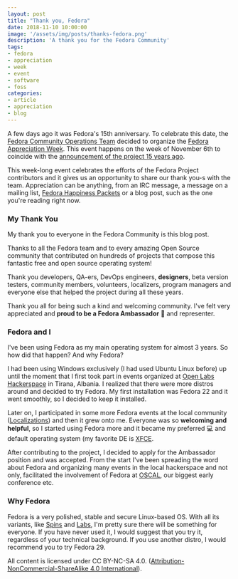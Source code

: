```yaml
---
layout: post
title: "Thank you, Fedora"
date: 2018-11-10 10:00:00
image: '/assets/img/posts/thanks-fedora.png'
description: 'A thank you for the Fedora Community'
tags:
- fedora
- appreciation
- week
- event
- software
- foss
categories:
- article
- appreciation
- blog
---
```


A few days ago it was Fedora's 15th anniversary. To celebrate this date, the [Fedora Community Operations Team](https://docs.fedoraproject.org/en-US/commops/) decided to organize the [Fedora Appreciation Week](https://docs.fedoraproject.org/en-US/commops/appreciation-week/). This event happens on the week of November 6th to coincide with the [announcement of the project 15 years ago](https://www.redhat.com/archives/fedora-announce-list/2003-November/msg00000.html).

This week-long event celebrates the efforts of the Fedora Project contributors and it gives us an opportunity to share our thank you-s with the team. Appreciation can be anything, from an IRC message, a message on a mailing list, [Fedora Happiness Packets](https://happinesspackets.fedorainfracloud.org/) or a blog post, such as the one you're reading right now.

### My Thank You

My thank you to everyone in the Fedora Community is this blog post.

Thanks to all the Fedora team and to every amazing Open Source community that contributed on hundreds of projects that compose this fantastic free and open source operating system!

Thank you developers, QA-ers, DevOps engineers, **designers**, beta version testers, community members, volunteers, localizers, program managers and everyone else that helped the project during all these years.

Thank you all for being such a kind and welcoming community. I've felt very appreciated and **proud to be a Fedora Ambassador** 🎉  and representer.

### Fedora and I

I've been using Fedora as my main operating system for almost 3 years. So how did that happen? And why Fedora?

I had been using Windows exclusively (I had used Ubuntu Linux before) up until the moment that I first took part in events organized at [Open Labs Hackerspace](https://openlabs.cc) in Tirana, Albania. I realized that there were more distros around and decided to try Fedora. My first installation was Fedora 22 and it went smoothly, so I decided to keep it installed.

Later on, I participated in some more Fedora events at the local community ([Localizations](https://communityblog.fedoraproject.org/fedora-translation-sprint-5-days-50-members-20-thousand-words/)) and then it grew onto me. Everyone was so **welcoming and helpful**, so I started using Fedora more and it became my preferred 💻  and default operating system (my favorite DE is [XFCE](https://spins.fedoraproject.org/xfce).

After contributing to the project, I decided to apply for the Ambassador position and was accepted. From the start I've been spreading the word about Fedora and organizing many events in the local hackerspace and not only, facilitated the involvement of Fedora at [OSCAL](https://oscal.openlabs.cc), our biggest early conference etc.

### Why Fedora

Fedora is a very polished, stable and secure Linux-based OS. With all its variants, like [Spins](https://spins.fedoraproject.org) and [Labs](https://labs.fedoraproject.org), I'm pretty sure there will be something for everyone. If you have never used it, I would suggest that you try it, regardless of your technical background. If you use another distro, I would recommend you to try Fedora 29.

All content is licensed under CC BY-NC-SA 4.0. ([Attribution-NonCommercial-ShareAlike 4.0 International](https://creativecommons.org/licenses/by-nc-sa/4.0/)).